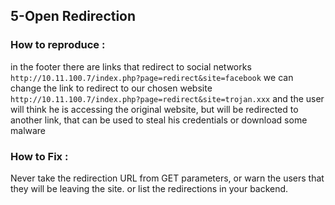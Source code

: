 ## 5-Open Redirection
### How to reproduce :
in the footer there are links that redirect to social networks
`http://10.11.100.7/index.php?page=redirect&site=facebook`
we can change the link to redirect to our chosen website
`http://10.11.100.7/index.php?page=redirect&site=trojan.xxx`
and the user will think he is accessing the original website, but will be redirected to another link, that can be used to steal his credentials or download some malware
### How to Fix :
Never take the redirection URL from GET parameters, or warn the users that they will be leaving the site. or list the redirections in your backend.